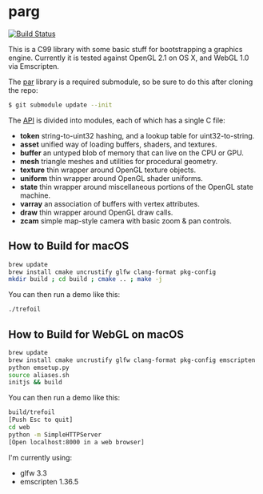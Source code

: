 # parg

[![Build Status](https://travis-ci.org/prideout/parg.svg?branch=master)](https://travis-ci.org/prideout/parg)

This is a C99 library with some basic stuff for bootstrapping a graphics engine.  Currently it is tested against OpenGL 2.1 on OS X, and WebGL 1.0 via Emscripten.

The [par](https://github.com/prideout/par) library is a required submodule, so be sure to do this after cloning the repo:

```bash
$ git submodule update --init
```

The [API](https://github.com/prideout/parg/blob/master/include/parg.h) is divided into modules, each of which has a single C file:

- **token** string-to-uint32 hashing, and a lookup table for uint32-to-string.
- **asset** unified way of loading buffers, shaders, and textures.
- **buffer** an untyped blob of memory that can live on the CPU or GPU.
- **mesh** triangle meshes and utilities for procedural geometry.
- **texture** thin wrapper around OpenGL texture objects.
- **uniform** thin wrapper around OpenGL shader uniforms.
- **state** thin wrapper around miscellaneous portions of the OpenGL state machine.
- **varray** an association of buffers with vertex attributes.
- **draw** thin wrapper around OpenGL draw calls.
- **zcam** simple map-style camera with basic zoom & pan controls.

## How to Build for macOS

```bash
brew update
brew install cmake uncrustify glfw clang-format pkg-config
mkdir build ; cd build ; cmake .. ; make -j
```

You can then run a demo like this:
```bash
./trefoil
```


## How to Build for WebGL on macOS

```bash
brew update
brew install cmake uncrustify glfw clang-format pkg-config emscripten
python emsetup.py
source aliases.sh
initjs && build
```

You can then run a demo like this:
```bash
build/trefoil
[Push Esc to quit]
cd web
python -m SimpleHTTPServer
[Open localhost:8000 in a web browser]
```


I'm currently using:
- glfw 3.3
- emscripten 1.36.5
